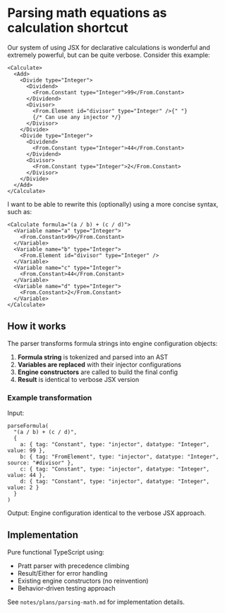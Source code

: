 # Parsing math equations as calculation shortcut

Our system of using JSX for declarative calculations is wonderful and extremely powerful, but can be quite verbose. Consider this example:

```tsx
<Calculate>
  <Add>
    <Divide type="Integer">
      <Dividend>
        <From.Constant type="Integer">99</From.Constant>
      </Dividend>
      <Divisor>
        <From.Element id="divisor" type="Integer" />{" "}
        {/* Can use any injector */}
      </Divisor>
    </Divide>
    <Divide type="Integer">
      <Dividend>
        <From.Constant type="Integer">44</From.Constant>
      </Dividend>
      <Divisor>
        <From.Constant type="Integer">2</From.Constant>
      </Divisor>
    </Divide>
  </Add>
</Calculate>
```

I want to be able to rewrite this (optionally) using a more concise syntax, such as:

```tsx
<Calculate formula="(a / b) + (c / d)">
  <Variable name="a" type="Integer">
    <From.Constant>99</From.Constant>
  </Variable>
  <Variable name="b" type="Integer">
    <From.Element id="divisor" type="Integer" />
  </Variable>
  <Variable name="c" type="Integer">
    <From.Constant>44</From.Constant>
  </Variable>
  <Variable name="d" type="Integer">
    <From.Constant>2</From.Constant>
  </Variable>
</Calculate>
```

## How it works

The parser transforms formula strings into engine configuration objects:

1. **Formula string** is tokenized and parsed into an AST
2. **Variables are replaced** with their injector configurations
3. **Engine constructors** are called to build the final config
4. **Result** is identical to verbose JSX version

### Example transformation

Input:
```tsx
parseFormula(
  "(a / b) + (c / d)",
  {
    a: { tag: "Constant", type: "injector", datatype: "Integer", value: 99 },
    b: { tag: "FromElement", type: "injector", datatype: "Integer", source: "#divisor" },
    c: { tag: "Constant", type: "injector", datatype: "Integer", value: 44 },
    d: { tag: "Constant", type: "injector", datatype: "Integer", value: 2 }
  }
)
```

Output: Engine configuration identical to the verbose JSX approach.

## Implementation

Pure functional TypeScript using:
- Pratt parser with precedence climbing
- Result/Either for error handling
- Existing engine constructors (no reinvention)
- Behavior-driven testing approach

See `notes/plans/parsing-math.md` for implementation details.
